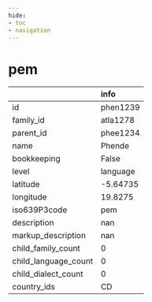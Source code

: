 ```yaml
---
hide:
- toc
- navigation
---
```

# pem
|                      | info     |
|:---------------------|:---------|
| id                   | phen1239 |
| family_id            | atla1278 |
| parent_id            | phee1234 |
| name                 | Phende   |
| bookkeeping          | False    |
| level                | language |
| latitude             | -5.64735 |
| longitude            | 19.8275  |
| iso639P3code         | pem      |
| description          | nan      |
| markup_description   | nan      |
| child_family_count   | 0        |
| child_language_count | 0        |
| child_dialect_count  | 0        |
| country_ids          | CD       |